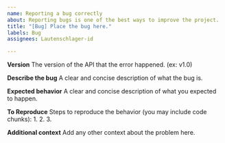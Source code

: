 ```yaml
---
name: Reporting a bug correctly
about: Reporting bugs is one of the best ways to improve the project.
title: "[Bug] Place the bug here."
labels: Bug
assignees: Lautenschlager-id

---
```


**Version**
The version of the API that the error happened. (ex: v1.0)

**Describe the bug**
A clear and concise description of what the bug is.

**Expected behavior**
A clear and concise description of what you expected to happen.

**To Reproduce**
Steps to reproduce the behavior (you may include code chunks):
1.
2.
3.

**Additional context**
Add any other context about the problem here.
